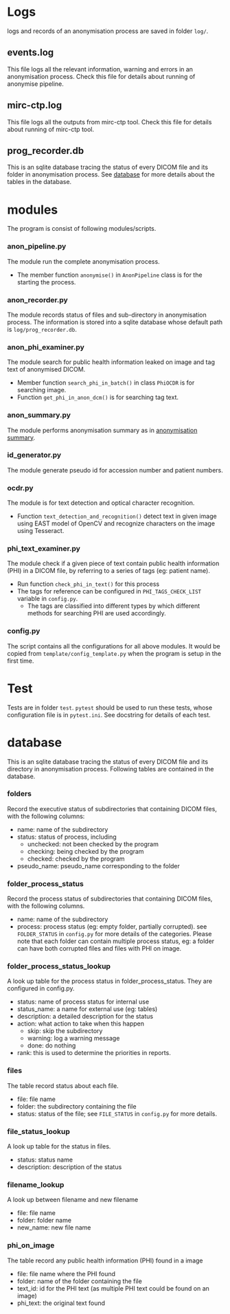 

# Logs
logs and records of an anonymisation process are saved in folder `log/`.


## events.log
This file logs all the relevant information, warning and errors in an anonymisation process. Check this file for details about running of anonymise pipeline.

## mirc-ctp.log
This file logs all the outputs from mirc-ctp tool. Check this file for details about running of mirc-ctp tool.


## prog_recorder.db
This is an sqlite database tracing the status of every DICOM file and its folder in anonymisation process. See [database](development_details.md#database) for more details about the tables in the database.



# modules
The program is consist of following modules/scripts. 

### anon_pipeline.py
The module run the complete anonymisation process. 
- The member function `anonymise()` in `AnonPipeline` class is for the starting the process.

### anon_recorder.py
The module records status of files and sub-directory in anonymisation process. The information is stored into a sqlite database whose default path is `log/prog_recorder.db`.

### anon_phi_examiner.py
The module search for public health information leaked on image and tag text of anonymised DICOM. 
 - Member function `search_phi_in_batch()` in class `PhiOCDR` is for searching image.
 - Function `get_phi_in_anon_dcm()` is for searching tag text.

### anon_summary.py
The module performs anonymisation summary as in [anonymisation summary](getting_start.md#anonymisation-summary).

### id_generator.py
The module generate pseudo id for accession number and patient numbers.

### ocdr.py
The module is for text detection and optical character recognition. 
- Function `text_detection_and_recognition()` detect text in given image using EAST model of OpenCV and recognize characters on the image using Tesseract.

### phi_text_examiner.py
The module check if a given piece of text contain public health information (PHI) in a DICOM file, by referring to a series of tags (eg: patient name). 
- Run function `check_phi_in_text()` for this process
- The tags for reference can be configured in `PHI_TAGS_CHECK_LIST` variable in `config.py`.
    - The tags are classified into different types by which different methods for searching PHI are used accordingly.

### config.py
The script contains all the configurations for all above modules. It would be copied from `template/config_template.py` when the program is setup in the first time.



# Test
Tests are in folder `test`. `pytest` should be used to run these tests, whose configuration file is in `pytest.ini`. See docstring for details of each test.


# database
This is an sqlite database tracing the status of every DICOM file and its directory in anonymisation process. Following tables are contained in the database.

### folders
Record the executive status of subdirectories that containing DICOM files, with the following columns:
- name: name of the subdirectory
- status: status of process, including
    - unchecked: not been checked by the program
    - checking: being checked by the program
    - checked: checked by the program
- pseudo_name: pseudo_name corresponding to the folder

### folder_process_status
Record the process status of subdirectories that containing DICOM files, with the following columns.
- name: name of the subdirectory
- process: process status (eg: empty folder, partially corrupted). see `FOLDER_STATUS` in `config.py` for more details of the categories.
Please note that each folder can contain multiple process status, eg: a folder can have both corrupted files and files with PHI on image.


### folder_process_status_lookup
A look up table for the process status in folder_process_status. They are configured in config.py.
 - status: name of process status for internal use
 - status_name: a name for external use (eg: tables)
 - description: a detailed description for the status
 - action: what action to take when this happen
    - skip: skip the subdirectory
    - warning: log a warning message
    - done: do nothing
 - rank: this is used to determine the priorities in reports.

### files
The table record status about each file. 
- file: file name
- folder: the subdirectory containing the file
- status: status of the file; see `FILE_STATUS` in `config.py` for more details.


### file_status_lookup
A look up table for the status in files.
- status: status name
- description: description of the status


### filename_lookup
A look up between filename and new filename
- file: file name
- folder: folder name
- new_name: new file name

### phi_on_image
The table record any public health information (PHI) found in a image
- file: file name where the PHI found
- folder: name of the folder containing the file
- text_id: id for the PHI text (as multiple PHI text could be found on an image)
- phi_text: the original text found










